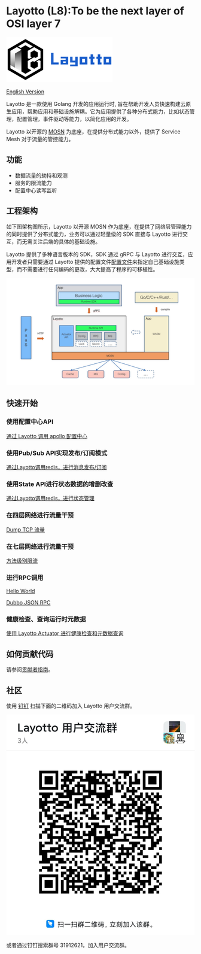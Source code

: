 # Layotto (L8):To be the next layer of OSI layer 7
<img src="/img/logo/grey2-1.svg" height="120px">

[English Version](README.md)

Layotto 是一款使用 Golang 开发的应用运行时, 旨在帮助开发人员快速构建云原生应用，帮助应用和基础设施解耦。它为应用提供了各种分布式能力，比如状态管理，配置管理，事件驱动等能力，以简化应用的开发。

Layotto 以开源的 [MOSN](https://github.com/mosn/mosn) 为底座，在提供分布式能力以外，提供了 Service Mesh 对于流量的管控能力。

## 功能

- 数据流量的劫持和观测
- 服务的限流能力
- 配置中心读写监听

## 工程架构

如下图架构图所示，Layotto 以开源 MOSN 作为底座，在提供了网络层管理能力的同时提供了分布式能力，业务可以通过轻量级的 SDK 直接与 Layotto 进行交互，而无需关注后端的具体的基础设施。

Layotto 提供了多种语言版本的 SDK，SDK 通过 gRPC 与 Layotto 进行交互，应用开发者只需要通过 Layotto 提供的配置文件[配置文件](./configs/runtime_config.json)来指定自己基础设施类型，而不需要进行任何编码的更改，大大提高了程序的可移植性。

![系统架构图](img/runtime-architecture.png)

## 快速开始

### 使用配置中心API

[通过 Layotto 调用 apollo 配置中心](docs/zh/start/configuration/start-apollo.md) 

### 使用Pub/Sub API实现发布/订阅模式

[通过Layotto调用redis，进行消息发布/订阅](docs/zh/start/pubsub/start.md)

### 使用State API进行状态数据的增删改查

[通过Layotto调用redis，进行状态管理](docs/zh/start/state/start.md)

### 在四层网络进行流量干预

[Dump TCP 流量](docs/zh/start/network_filter/tcpcopy.md)

### 在七层网络进行流量干预

[方法级别限流](docs/zh/start/stream_filter/flow_control.md)

### 进行RPC调用

[Hello World](docs/zh/start/rpc/helloworld.md)

[Dubbo JSON RPC](docs/zh/start/rpc/dubbo_json_rpc.md)

### 健康检查、查询运行时元数据

[使用 Layotto Actuator 进行健康检查和元数据查询](docs/zh/start/actuator/start.md)

## 如何贡献代码

请参阅[贡献者指南](CONTRIBUTING_ZH.md)。

## 社区

使用 [钉钉](https://www.dingtalk.com/) 扫描下面的二维码加入 Layotto 用户交流群。

![群二维码](img/ding-talk-group-1.jpg)

或者通过钉钉搜索群号 31912621，加入用户交流群。

